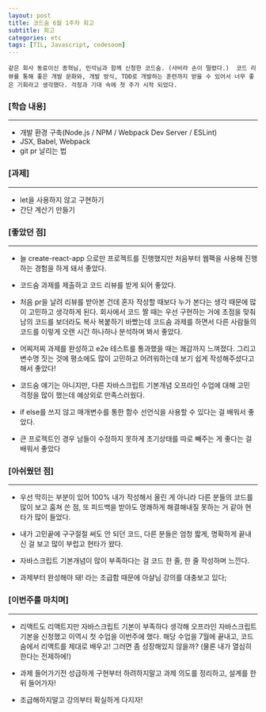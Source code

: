 ```yaml
---
layout: post
title: 코드숨 6월 1주차 회고
subtitle: 회고
categories: etc
tags: [TIL, Javascript, codesoom]
---
```




`` 같은 회사 동료이신 종혁님, 민석님과 함께 신청한 코드숨. (사비라 손이 떨렸다.) 
코드 리뷰를 통해 좋은 개발 문화와, 개발 방식, TDD로 개발하는 훈련까지 받을 수 있어서 너무 좋은 기회라고 생각했다.
걱정과 기대 속에 첫 주가 시작 되었다. ``


### [학습 내용]
---

- 개발 환경 구축(Node.js / NPM / Webpack Dev Server / ESLint)
- JSX, Babel, Webpack
- git pr 날리는 법


### [과제]
---

- let을 사용하지 않고 구현하기
- 간단 계산기 만들기



### [좋았던 점]
---

- 늘 create-react-app 으로만 프로젝트를 진행했지만 처음부터 웹팩을 사용해 진행하는 경험을 하게 돼서 좋았다.

- 코드숨 과제를 제출하고 코드 리뷰를 받게 되어 좋았다.

- 처음 pr을 날려 리뷰를 받아본 건데 혼자 작성할 때보다 누가 본다는 생각 때문에 많이 고민하고 생각하게 된다.
회사에서 코드 짤 때는 우선 구현하는 거에 초점을 맞춰  남의 코드를 보더라도 복사 복붙하기 바빴는데
코드숨 과제를 하면서 다른 사람들의 코드를 이렇게 오랜 시간 하나하나 분석하며 봐서 좋았다.

- 어찌저찌 과제를 완성하고 e2e 테스트를 통과했을 때는 쾌감까지 느껴졌다.
그리고 변수명 짓는 것에 평소에도 많이 고민하고 어려워하는데 보기 쉽게 작성해주셨다고 해서 좋았다!

- 코드숨 얘기는 아니지만, 다른 자바스크립트 기본개념 오프라인 수업에 대해 고민 걱정을 많이 했는데 예상외로 만족스러웠다.

- if else를 쓰지 않고 매개변수를 통한 함수 선언식을 사용할 수 있다는 걸 배워서 좋았다.

- 큰 프로젝트인 경우 남들이 수정하지 못하게 초기상태를 따로 빼주는 게 좋다는 걸 배워서 좋았다


### [아쉬웠던 점]
---

- 우선 막히는 부분이 있어 100% 내가 작성해서 올린 게 아니라 다른 분들의 코드를 많이 보고 훔쳐 쓴 점,
또 피드백을 받아도 명쾌하게 해결해내질 못하는 거 같아 현타가 많이 들었다.

- 내가 고민끝에 구구절절 써도 안 되던 코드, 다른 분들은 엄청 짧게, 명확하게 끝내신 걸 보고 많이 부럽고 현타가 왔다. 

- 자바스크립트 기본개념이 많이 부족하다는 걸 코드 한 줄, 한 줄 작성하며 느낀다.

- 과제부터 완성해야 돼! 라는 조급함 때문에 아샬님 강의를 대충보고 있다; 


### [이번주를 마치며]
---

- 리액트도 리액트지만 자바스크립트 기본이 부족하다 생각해 오프라인 자바스크립트 기본을 신청했고 이역시 첫 수업을 이번주에 했다.
해당 수업을 7월에 끝내고, 코드숨에서 리액트를 제대로 배우고! 그러면 좀 성장해있지 않을까? (물론 내가 열심히 한다는 전제하에!)

- 과제 들어가기전 성급하게 구현부터 하려하지말고 과제 의도를 정리하고, 설계를 한 뒤 들어가자!

- 조급해하지말고 강의부터 확실하게 다지자!

